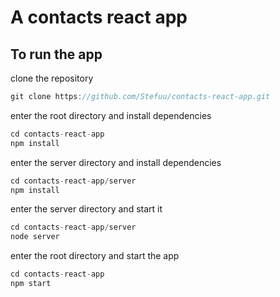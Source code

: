 # A contacts react app

## To run the app
clone the repository
```javascript
git clone https://github.com/Stefuu/contacts-react-app.git
```
enter the root directory and install dependencies
```javascript
cd contacts-react-app
npm install
```
enter the server directory and install dependencies
```javascript
cd contacts-react-app/server
npm install
```
enter the server directory and start it
```javascript
cd contacts-react-app/server
node server
```
enter the root directory and start the app
```javascript
cd contacts-react-app
npm start
```